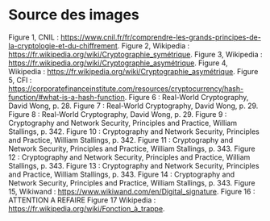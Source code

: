 # Source des images

Figure 1, CNIL : <https://www.cnil.fr/fr/comprendre-les-grands-principes-de-la-cryptologie-et-du-chiffrement>.
Figure 2, Wikipedia : <https://fr.wikipedia.org/wiki/Cryptographie_symétrique>.
Figure 3, Wikipedia : <https://fr.wikipedia.org/wiki/Cryptographie_asymétrique>.
Figure 4, Wikipedia : <https://fr.wikipedia.org/wiki/Cryptographie_asymétrique>.
Figure 5, CFI : <https://corporatefinanceinstitute.com/resources/cryptocurrency/hash-function/#what-is-a-hash-function>.
Figure 6 : Real-World Cryptography, David Wong, p. 28.
Figure 7 : Real-World Cryptography, David Wong, p. 29.
Figure 8 : Real-World Cryptography, David Wong, p. 29.
Figure 9 : Cryptography and Network Security, Principles and Practice, William Stallings, p. 342.
Figure 10 : Cryptography and Network Security, Principles and Practice, William Stallings, p. 342.
Figure 11 : Cryptography and Network Security, Principles and Practice, William Stallings, p. 343.
Figure 12 : Cryptography and Network Security, Principles and Practice, William Stallings, p. 343.
Figure 13 : Cryptography and Network Security, Principles and Practice, William Stallings, p. 343.
Figure 14 : Cryptography and Network Security, Principles and Practice, William Stallings, p. 343.
Figure 15, Wikiwand : <https://www.wikiwand.com/en/Digital_signature>.
Figure 16 : ATTENTION A REFAIRE
Figure 17 Wikipedia : <https://fr.wikipedia.org/wiki/Fonction_à_trappe>.